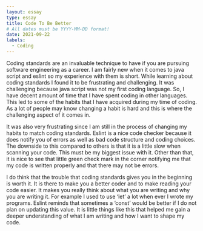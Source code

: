 ```yaml
---
layout: essay
type: essay
title: Code To Be Better
# All dates must be YYYY-MM-DD format!
date: 2021-09-22
labels:
  - Coding
---
```


Coding standards are an invaluable technique to have if you are pursuing software engineering as a career. I am fairly new when it comes to java script and eslint so my experience with them is short. While learning about coding standards I found it to be frustrating and challenging. It was challenging because java script was not my first coding language. So, I have decent amount of time that I have spent coding in other languages. This led to some of the habits that I have acquired during my time of coding. As a lot of people may know changing a habit is hard and this is where the challenging aspect of it comes in. 

It was also very frustrating since I am still in the process of changing my habits to match coding standards. Eslint is a nice code checker because it does notify you of errors as well as bad code structure and coding choices. The downside to this compared to others is that it is a little slow when scanning your code. This must be my biggest issue with it. Other than that, it is nice to see that little green check mark in the corner notifying me that my code is written properly and that there may not be errors.

I do think that the trouble that coding standards gives you in the beginning is worth it. It is there to make you a better coder and to make reading your code easier. It makes you really think about what you are writing and why you are writing it. For example I used to use ‘let’ a lot when ever I wrote my programs. Eslint reminds that sometimes a ‘const’ would be better if I do not plan on updating this value. It is little things like this that helped me gain a deeper understanding of what I am writing and how I want to shape my code.
